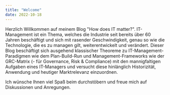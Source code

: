 ```yaml
---
title: "Welcome"
date: 2022-10-18
---
```


<p> 
  Herzlich Willkommen auf meinem Blog "How does IT matter?".
  IT-Management ist ein Thema, welches die Industrie seit bereits über 60 Jahren beschäftigt und sich mit rasender Geschwindigkeit, genau so wie die Technologie, die es zu managen gilt, weiterentwickelt und verändert. Dieser  Blog beschäftigt sich ausgehend klassischer Theoreme zu IT-Management-Paradigmen wie dem Plan-Build-Run und Management-Frameworks wie der GRC-Matrix (- für Governance, Risk & Compliance) mit den mannigfaltigen Aufgaben eines IT-Managers und versucht diese hinlänglich Historizität, Anwendung und heutiger Marktrelevanz einzuordnen.
  
Ich wünsche Ihnen viel Spaß beim durchstöbern und freue mich auf Diskussionen und Anregungen.

</p>
